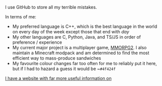 I use GitHub to store all my terrible mistakes.

In terms of me:
- My preferred language is C++, which is the best language in the world on every day of the week except those that end with *day*
- My other languages are C, Python, Java, and TS/JS in order of preference / experience
- My current major project is a multiplayer game, [MMORPG2](https://github.com/AlexGarrity/MMORPG2).  I also maintain a Minecraft modpack and am determined to find the most efficient way to mass-produce sandwiches
- My favourite colour changes far too often for me to reliably put it here, but if I had to hazard a guess it would be ~`#4f424f`

[I have a website with far more useful information on](https://agarrity.com)
